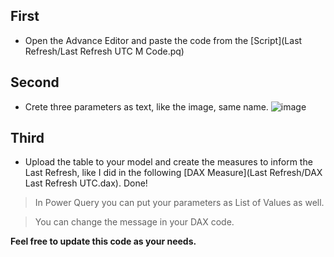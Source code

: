 ## First
* Open the Advance Editor and paste the code from the [Script](Last Refresh/Last Refresh UTC M Code.pq)
## Second
* Crete three parameters as text, like the image, same name.
![image](https://user-images.githubusercontent.com/62630272/180478015-3b3d6a4f-1f39-4945-8a88-2fcfe94473e7.png)
## Third
* Upload the table to your model and create the measures to inform the Last Refresh, like I did in the following [DAX Measure](Last Refresh/DAX Last Refresh UTC.dax). 
Done!
>In Power Query you  can put your parameters as List of Values as well.

>You can change the message in your DAX code.

**Feel free to update this code as your needs.**
